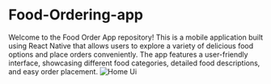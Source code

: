 # Food-Ordering-app
Welcome to the Food Order App repository! This is a mobile application built using React Native that allows users to explore a variety of delicious food options and place orders conveniently. The app features a user-friendly interface, showcasing different food categories, detailed food descriptions, and easy order placement.
![Home Ui](https://github.com/Ehte5ham/Food-Ordering-app/assets/141705740/bebff470-16eb-4aa7-be7f-e5a8956d2e0f)
